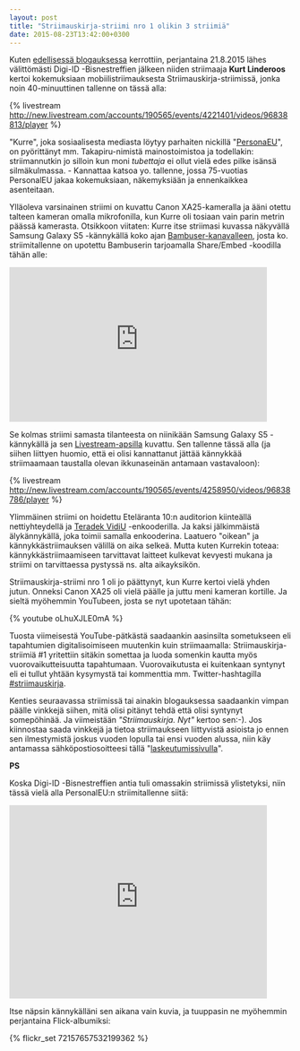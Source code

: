 ```yaml
---
layout: post
title: "Striimauskirja-striimi nro 1 olikin 3 striimiä"
date: 2015-08-23T13:42:00+0300
---
```


Kuten [edellisessä blogauksessa](http://www.infocrea.fi/blogi/2015/08/mobiilistriimauksen-evankelista-striimauskirja-striimissa/) kerrottiin, perjantaina 21.8.2015 lähes välittömästi Digi-ID -Bisnestreffien jälkeen niiden striimaaja **Kurt Linderoos** kertoi kokemuksiaan mobiilistriimauksesta Striimauskirja-striimissä, jonka noin 40-minuuttinen tallenne on tässä alla:

{% livestream http://new.livestream.com/accounts/190565/events/4221401/videos/96838813/player %}<!--more-->

"Kurre", joka sosiaalisesta mediasta löytyy parhaiten nickillä "[PersonaEU](https://twitter.com/personaleu)", on pyörittänyt mm. Takapiru-nimistä mainostoimistoa ja todellakin: striimannutkin jo silloin kun moni *tubettaja* ei ollut vielä edes pilke isänsä silmäkulmassa. - Kannattaa katsoa yo. tallenne, jossa 75-vuotias PersonalEU jakaa kokemuksiaan, näkemyksiään ja ennenkaikkea asenteitaan.

Ylläoleva varsinainen striimi on kuvattu Canon XA25-kameralla ja ääni otettu talteen kameran omalla mikrofonilla, kun Kurre oli tosiaan vain parin metrin päässä kamerasta. Otsikkoon viitaten: Kurre itse striimasi kuvassa näkyvällä Samsung Galaxy S5 -kännykällä koko ajan [Bambuser-kanavalleen](http://bambuser.com/channel/personaleu), josta ko. striimitallenne on upotettu Bambuserin tarjoamalla Share/Embed -koodilla tähän alle: 

<iframe src="http://embed.bambuser.com/broadcast/5737369" width="460" height="276" frameborder="0">Your browser does not support iframes.</iframe>

Se kolmas striimi samasta tilanteesta on niinikään Samsung Galaxy S5 -kännykällä ja sen [Livestream-apsilla](https://play.google.com/store/apps/details?id=com.livestream.livestream) kuvattu. Sen tallenne tässä alla (ja siihen liittyen huomio, että ei olisi kannattanut jättää kännykkää striimaamaan taustalla olevan ikkunaseinän antamaan vastavaloon):

{% livestream http://new.livestream.com/accounts/190565/events/4258950/videos/96838786/player %}

Ylimmäinen striimi on hoidettu Eteläranta 10:n auditorion kiinteällä nettiyhteydellä ja [Teradek VidiU](http://teradek.com/pages/vidiu) -enkooderilla. Ja kaksi jälkimmäistä älykännykällä, joka toimii samalla enkooderina. Laatuero "oikean" ja kännykkästriimauksen välillä on aika selkeä. Mutta kuten Kurrekin toteaa: kännykkästriimaamiseen tarvittavat laitteet kulkevat kevyesti mukana ja striimi on tarvittaessa pystyssä ns. alta aikayksikön.

Striimauskirja-striimi nro 1 oli jo päättynyt, kun Kurre kertoi vielä yhden jutun. Onneksi Canon XA25 oli vielä päälle ja juttu meni kameran kortille. Ja sieltä myöhemmin YouTubeen, josta se nyt upotetaan tähän:

{% youtube oLhuXJLE0mA %}

Tuosta viimeisestä YouTube-pätkästä saadaankin aasinsilta sometukseen eli tapahtumien digitalisoimiseen muutenkin kuin striimaamalla: Striimauskirja-striimiä #1 yritettiin sitäkin somettaa ja luoda somenkin kautta myös vuorovaikutteisuutta tapahtumaan. Vuorovaikutusta ei kuitenkaan syntynyt eli ei tullut yhtään kysymystä tai kommenttia mm. Twitter-hashtagilla [#striimauskirja](http://bit.ly/striimauskirja-tweetit).

Kenties seuraavassa striimissä tai ainakin blogauksessa saadaankin vimpan päälle vinkkejä siihen, mitä olisi pitänyt tehdä että olisi syntynyt somepöhinää. Ja viimeistään *"Striimauskirja. Nyt"* kertoo sen:-). Jos kiinnostaa saada vinkkejä ja tietoa striimaukseen liittyvistä asioista jo ennen sen ilmestymistä joskus vuoden lopulla tai ensi vuoden alussa, niin käy antamassa sähköpostiosoitteesi tällä "[laskeutumissivulla](http://striimauskirja.launchrock.com)". 

**PS**

Koska Digi-ID -Bisnestreffien antia tuli omassakin striimissä ylistetyksi, niin tässä vielä alla PersonalEU:n striimitallenne siitä:

<iframe src="http://embed.bambuser.com/broadcast/5737258" width="460" height="345" frameborder="0">Your browser does not support iframes.</iframe>

Itse näpsin kännykälläni sen aikana vain kuvia, ja tuuppasin ne myöhemmin perjantaina Flick-albumiksi: 

{% flickr_set 72157657532199362 %}